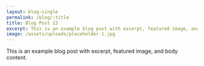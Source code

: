 ```yaml
---
layout: blog-single
permalink: /blog/:title
title: Blog Post 13
excerpt: This is an example blog post with excerpt, featured image, and body content.
image: /assets/uploads/placeholder-1.jpg
---
```


This is an example blog post with excerpt, featured image, and body content.
